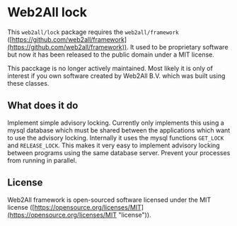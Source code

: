 # Web2All lock

This `web2all/lock` package requires the `web2all/framework` ([https://github.com/web2all/framework](https://github.com/web2all/framework)). It used to be proprietary software but now it has been released to the public domain under a MIT license.

This pacckage is no longer actively maintained. Most likely it is only of interest if you own software created by Web2All B.V. which was built using these classes.

## What does it do ##

Implement simple advisory locking. Currently only implements this using a mysql database which must be shared between the applications which want to use the advisory locking. Internally it uses the mysql functions `GET_LOCK` and `RELEASE_LOCK`. This makes it very easy to implement advisory locking between programs using the same database server. Prevent your processes from running in parallel.

## License ##

Web2All framework is open-sourced software licensed under the MIT license ([https://opensource.org/licenses/MIT](https://opensource.org/licenses/MIT "license")).
